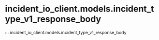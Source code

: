 # incident_io_client.models.incident_type_v1_response_body

::: incident_io_client.models.incident_type_v1_response_body
